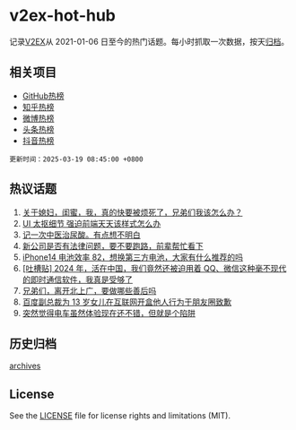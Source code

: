 # v2ex-hot-hub

 记录[V2EX](https://www.v2ex.com/)从 2021-01-06 日至今的热门话题。每小时抓取一次数据，按天[归档](archives)。
 
 ## 相关项目

- [GitHub热榜](https://github.com/snaildev/github-hot-hub)
- [知乎热榜](https://github.com/snaildev/zhihu-hot-hub)
- [微博热榜](https://github.com/snaildev/weibo-hot-hub)
- [头条热榜](https://github.com/snaildev/toutiao-hot-hub)
- [抖音热榜](https://github.com/snaildev/douyin-hot-hub)


 `更新时间：2025-03-19 08:45:00 +0800`

## 热议话题

1. [关于媳妇，闺蜜，我，真的快要被烦死了，兄弟们我该怎么办？](https://www.v2ex.com/t/1119364)
1. [UI 太抠细节 强迫前端天天该样式怎么办](https://www.v2ex.com/t/1119212)
1. [记一次中医治尿酸。有点想不明白](https://www.v2ex.com/t/1119214)
1. [新公司是否有法律问题，要不要跑路，前辈帮忙看下](https://www.v2ex.com/t/1119268)
1. [iPhone14 电池效率 82，想换第三方电池，大家有什么推荐的吗](https://www.v2ex.com/t/1119202)
1. [[吐槽贴] 2024 年，活在中国，我们竟然还被迫用着 QQ、微信这种毫不现代的即时通信软件，我真是受够了](https://www.v2ex.com/t/1119312)
1. [兄弟们，离开北上广，要做哪些善后吗](https://www.v2ex.com/t/1119231)
1. [百度副总裁为 13 岁女儿在互联网开盒他人行为于朋友圈致歉](https://www.v2ex.com/t/1119243)
1. [突然觉得电车虽然体验现在还不错，但就是个陷阱](https://www.v2ex.com/t/1119322)

## 历史归档

[archives](archives)

## License

See the [LICENSE](LICENSE) file for license rights and limitations (MIT).
